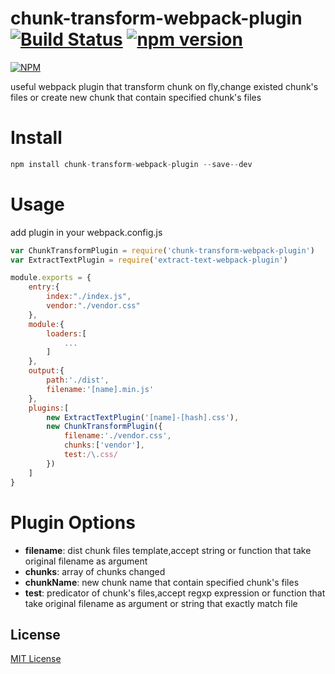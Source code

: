 chunk-transform-webpack-plugin [![Build Status](https://travis-ci.org/ali322/chunk-transform-webpack-plugin.svg?branch=master)](https://travis-ci.org/ali322/chunk-transform-webpack-plugin) [![npm version](https://badge.fury.io/js/chunk-transform-webpack-plugin.svg)](https://badge.fury.io/js/chunk-transform-webpack-plugin) 
===
[![NPM](https://nodei.co/npm/chunk-transform-webpack-plugin.png?downloads=true&downloadRank=true&stars=true)](https://nodei.co/npm/chunk-transform-webpack-plugin/)

useful webpack plugin that transform chunk on fly,change existed chunk's files or create new chunk that contain specified chunk's files

Install
===

```javascript
npm install chunk-transform-webpack-plugin --save--dev
```

Usage
===

add plugin in your webpack.config.js

```javascript
var ChunkTransformPlugin = require('chunk-transform-webpack-plugin')
var ExtractTextPlugin = require('extract-text-webpack-plugin')

module.exports = {
    entry:{
        index:"./index.js",
        vendor:"./vendor.css"
    },
    module:{
        loaders:[
            ...
        ]
    },
    output:{
        path:'./dist',
        filename:'[name].min.js'
    },
    plugins:[
        new ExtractTextPlugin('[name]-[hash].css'),
        new ChunkTransformPlugin({
            filename:'./vendor.css',
            chunks:['vendor'],
            test:/\.css/
        })
    ]
}
```

Plugin Options
===

- **filename**: dist chunk files template,accept string or function that take original filename as argument
- **chunks**: array of chunks changed
- **chunkName**: new chunk name that contain specified chunk's files
- **test**: predicator of chunk's files,accept regxp expression or function that take original filename as argument or string that exactly match file

## License

[MIT License](http://en.wikipedia.org/wiki/MIT_License)